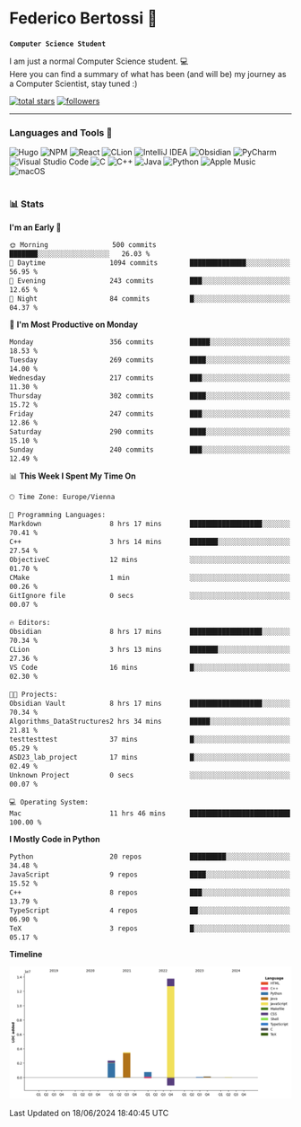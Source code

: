# Federico Bertossi 🚀

**`Computer Science Student`**

[//]: # (Thanks to @ForrestKnight for the inspiration.)

<!-- TODO: Insert a banner image -->

I am just a normal Computer Science student. 💻 </br>
Here you can find a summary of what has been (and will be) my journey as a Computer Scientist, stay tuned :)

   <p>
      <a href="https://github.com/mrBymax?tab=repositories&sort=stargazers">
         <img alt="total stars" title="Total stars on GitHub" src="https://custom-icon-badges.demolab.com/github/stars/mrBymax?color=55960c&style=for-the-badge&labelColor=488207&logo=star"/></a>
<a href="https://github.com/mrBymax?tab=followers">
         <img alt="followers" title="Follow me on Github" src="https://custom-icon-badges.demolab.com/github/followers/mrBymax?color=236ad3&labelColor=1155ba&style=for-the-badge&logo=person-add&label=Follow&logoColor=white"/></a>
   </p>

---

<!-- TODO: Insert a GIF -->
### Languages and Tools 🧰

<!-- TODO: Change it with shields -->
![Hugo](https://img.shields.io/badge/Hugo-black.svg?style=for-the-badge&logo=Hugo)
![NPM](https://img.shields.io/badge/NPM-%23CB3837.svg?style=for-the-badge&logo=npm&logoColor=white)
![React](https://img.shields.io/badge/react-%2320232a.svg?style=for-the-badge&logo=react&logoColor=%2361DAFB)
![CLion](https://img.shields.io/badge/CLion-black?style=for-the-badge&logo=clion&logoColor=white)
![IntelliJ IDEA](https://img.shields.io/badge/IntelliJIDEA-000000.svg?style=for-the-badge&logo=intellij-idea&logoColor=white)
![Obsidian](https://img.shields.io/badge/Obsidian-%23483699.svg?style=for-the-badge&logo=obsidian&logoColor=white)
![PyCharm](https://img.shields.io/badge/pycharm-143?style=for-the-badge&logo=pycharm&logoColor=black&color=black&labelColor=green)
![Visual Studio Code](https://img.shields.io/badge/Visual%20Studio%20Code-0078d7.svg?style=for-the-badge&logo=visual-studio-code&logoColor=white)
![C](https://img.shields.io/badge/c-%2300599C.svg?style=for-the-badge&logo=c&logoColor=white)
![C++](https://img.shields.io/badge/c++-%2300599C.svg?style=for-the-badge&logo=c%2B%2B&logoColor=white)
![Java](https://img.shields.io/badge/java-%23ED8B00.svg?style=for-the-badge&logo=openjdk&logoColor=white)
![Python](https://img.shields.io/badge/python-3670A0?style=for-the-badge&logo=python&logoColor=ffdd54)
![Apple Music](https://img.shields.io/badge/Apple_Music-9933CC?style=for-the-badge&logo=apple-music&logoColor=white)
![macOS](https://img.shields.io/badge/mac%20os-000000?style=for-the-badge&logo=macos&logoColor=F0F0F0)


#

### 📊 Stats

<!-- ![My GitHub stats](https://github-readme-stats.vercel.app/api?username=mrBymax&show_icons=true&theme=dracula) -->


<!--START_SECTION:waka-->
**I'm an Early 🐤** 

```text
🌞 Morning                500 commits         ███████░░░░░░░░░░░░░░░░░░   26.03 % 
🌆 Daytime                1094 commits        ██████████████░░░░░░░░░░░   56.95 % 
🌃 Evening                243 commits         ███░░░░░░░░░░░░░░░░░░░░░░   12.65 % 
🌙 Night                  84 commits          █░░░░░░░░░░░░░░░░░░░░░░░░   04.37 % 
```
📅 **I'm Most Productive on Monday** 

```text
Monday                   356 commits         █████░░░░░░░░░░░░░░░░░░░░   18.53 % 
Tuesday                  269 commits         ████░░░░░░░░░░░░░░░░░░░░░   14.00 % 
Wednesday                217 commits         ███░░░░░░░░░░░░░░░░░░░░░░   11.30 % 
Thursday                 302 commits         ████░░░░░░░░░░░░░░░░░░░░░   15.72 % 
Friday                   247 commits         ███░░░░░░░░░░░░░░░░░░░░░░   12.86 % 
Saturday                 290 commits         ████░░░░░░░░░░░░░░░░░░░░░   15.10 % 
Sunday                   240 commits         ███░░░░░░░░░░░░░░░░░░░░░░   12.49 % 
```


📊 **This Week I Spent My Time On** 

```text
🕑︎ Time Zone: Europe/Vienna

💬 Programming Languages: 
Markdown                 8 hrs 17 mins       ██████████████████░░░░░░░   70.41 % 
C++                      3 hrs 14 mins       ███████░░░░░░░░░░░░░░░░░░   27.54 % 
ObjectiveC               12 mins             ░░░░░░░░░░░░░░░░░░░░░░░░░   01.70 % 
CMake                    1 min               ░░░░░░░░░░░░░░░░░░░░░░░░░   00.26 % 
GitIgnore file           0 secs              ░░░░░░░░░░░░░░░░░░░░░░░░░   00.07 % 

🔥 Editors: 
Obsidian                 8 hrs 17 mins       ██████████████████░░░░░░░   70.34 % 
CLion                    3 hrs 13 mins       ███████░░░░░░░░░░░░░░░░░░   27.36 % 
VS Code                  16 mins             █░░░░░░░░░░░░░░░░░░░░░░░░   02.30 % 

🐱‍💻 Projects: 
Obsidian Vault           8 hrs 17 mins       ██████████████████░░░░░░░   70.34 % 
Algorithms_DataStructures2 hrs 34 mins       █████░░░░░░░░░░░░░░░░░░░░   21.81 % 
testtesttest             37 mins             █░░░░░░░░░░░░░░░░░░░░░░░░   05.29 % 
ASD23_lab_project        17 mins             █░░░░░░░░░░░░░░░░░░░░░░░░   02.49 % 
Unknown Project          0 secs              ░░░░░░░░░░░░░░░░░░░░░░░░░   00.07 % 

💻 Operating System: 
Mac                      11 hrs 46 mins      █████████████████████████   100.00 % 
```

**I Mostly Code in Python** 

```text
Python                   20 repos            █████████░░░░░░░░░░░░░░░░   34.48 % 
JavaScript               9 repos             ████░░░░░░░░░░░░░░░░░░░░░   15.52 % 
C++                      8 repos             ███░░░░░░░░░░░░░░░░░░░░░░   13.79 % 
TypeScript               4 repos             ██░░░░░░░░░░░░░░░░░░░░░░░   06.90 % 
TeX                      3 repos             █░░░░░░░░░░░░░░░░░░░░░░░░   05.17 % 
```



**Timeline**

![Lines of Code chart](https://raw.githubusercontent.com/mrBymax/mrBymax/main/assets/bar_graph.png)


 Last Updated on 18/06/2024 18:40:45 UTC
<!--END_SECTION:waka-->


[linkedin]: https://linkedin.com/federico-bertossi
[website]:  https://www.federicobertossi.com

</details>
